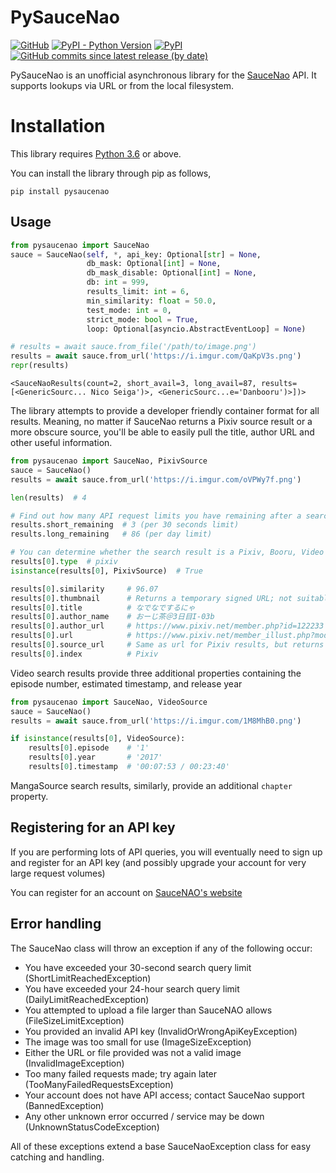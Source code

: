 # PySauceNao
[![GitHub](https://img.shields.io/github/license/FujiMakoto/pysaucenao)](https://github.com/FujiMakoto/pysaucenao/blob/master/LICENSE) [![PyPI - Python Version](https://img.shields.io/pypi/pyversions/pysaucenao)](https://pypi.org/project/pysaucenao/) [![PyPI](https://img.shields.io/pypi/v/pysaucenao)](https://pypi.org/project/pysaucenao/) [![GitHub commits since latest release (by date)](https://img.shields.io/github/commits-since/fujimakoto/pysaucenao/latest)](https://github.com/FujiMakoto/pysaucenao/releases)

PySauceNao is an unofficial asynchronous library for the [SauceNao](https://saucenao.com/) API. It supports lookups via URL or from the local filesystem.

# Installation
This library requires [Python 3.6](https://www.python.org) or above.

You can install the library through pip as follows,
```shell script
pip install pysaucenao
```

## Usage
```python
from pysaucenao import SauceNao
sauce = SauceNao(self, *, api_key: Optional[str] = None,
                 db_mask: Optional[int] = None,
                 db_mask_disable: Optional[int] = None,
                 db: int = 999,
                 results_limit: int = 6,
                 min_similarity: float = 50.0,
                 test_mode: int = 0,
                 strict_mode: bool = True,
                 loop: Optional[asyncio.AbstractEventLoop] = None)

# results = await sauce.from_file('/path/to/image.png')
results = await sauce.from_url('https://i.imgur.com/QaKpV3s.png')
repr(results)
```
```
<SauceNaoResults(count=2, short_avail=3, long_avail=87, results=[<GenericSourc... Nico Seiga')>, <GenericSourc...e='Danbooru')>])>
```

The library attempts to provide a developer friendly container format for all results. Meaning, no matter if SauceNao returns a Pixiv source result or a more obscure source, you'll be able to easily pull the title, author URL and other useful information.

```python
from pysaucenao import SauceNao, PixivSource
sauce = SauceNao()
results = await sauce.from_url('https://i.imgur.com/oVPWy7f.png')

len(results)  # 4

# Find out how many API request limits you have remaining after a search query
results.short_remaining  # 3 (per 30 seconds limit)
results.long_remaining   # 86 (per day limit)

# You can determine whether the search result is a Pixiv, Booru, Video or Other/Generic result by the type property or type checking
results[0].type  # pixiv
isinstance(results[0], PixivSource)  # True

results[0].similarity     # 96.07
results[0].thumbnail      # Returns a temporary signed URL; not suitable for permanent hotlinking
results[0].title          # なでなでするにゃ
results[0].author_name    # おーじ茶＠3日目I-03b
results[0].author_url     # https://www.pixiv.net/member.php?id=122233
results[0].url            # https://www.pixiv.net/member_illust.php?mode=medium&illust_id=66106354
results[0].source_url     # Same as url for Pixiv results, but returns the linked original source URL for Booru entries
results[0].index          # Pixiv
```

Video search results provide three additional properties containing the episode number, estimated timestamp, and release year
```python
from pysaucenao import SauceNao, VideoSource
sauce = SauceNao()
results = await sauce.from_url('https://i.imgur.com/1M8MhB0.png')

if isinstance(results[0], VideoSource):
    results[0].episode    # '1'
    results[0].year       # '2017'
    results[0].timestamp  # '00:07:53 / 00:23:40'
```

MangaSource search results, similarly, provide an additional `chapter` property.

## Registering for an API key
If you are performing lots of API queries, you will eventually need to sign up and register for an API key (and possibly upgrade your account for very large request volumes)

You can register for an account on [SauceNAO's website](https://saucenao.com/user.php)

## Error handling
The SauceNao class will throw an exception if any of the following occur:
* You have exceeded your 30-second search query limit (ShortLimitReachedException)
* You have exceeded your 24-hour search query limit (DailyLimitReachedException)
* You attempted to upload a file larger than SauceNAO allows (FileSizeLimitException)
* You provided an invalid API key (InvalidOrWrongApiKeyException)
* The image was too small for use (ImageSizeException)
* Either the URL or file provided was not a valid image (InvalidImageException)
* Too many failed requests made; try again later (TooManyFailedRequestsException)
* Your account does not have API access; contact SauceNao support (BannedException)
* Any other unknown error occurred / service may be down (UnknownStatusCodeException)

All of these exceptions extend a base SauceNaoException class for easy catching and handling.
